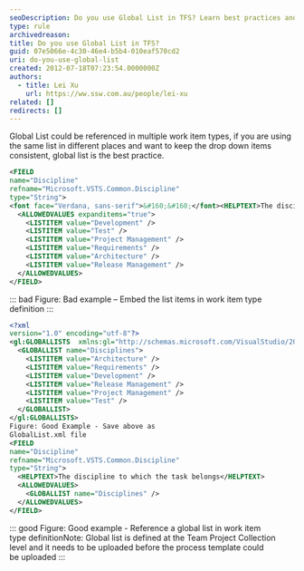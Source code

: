 ```yaml
---
seoDescription: Do you use Global List in TFS? Learn best practices and examples of referencing global lists in work item type definitions.
type: rule
archivedreason:
title: Do you use Global List in TFS?
guid: 07e5066e-4c30-46e4-b5b4-010eaf570cd2
uri: do-you-use-global-list
created: 2012-07-18T07:23:54.0000000Z
authors:
  - title: Lei Xu
    url: https://ww.ssw.com.au/people/lei-xu
related: []
redirects: []
---
```


Global List could be referenced in multiple work item types, if you are using the same list in different places and want to keep the drop down items consistent, global list is the best practice.

<!--endintro-->

```xml
<FIELD
name="Discipline"
refname="Microsoft.VSTS.Common.Discipline"
type="String">
<font face="Verdana, sans-serif">&#160;&#160;</font><HELPTEXT>The discipline to which the task belongs</HELPTEXT>
  <ALLOWEDVALUES expanditems="true">
    <LISTITEM value="Development" />
    <LISTITEM value="Test" />
    <LISTITEM value="Project Management" />
    <LISTITEM value="Requirements" />
    <LISTITEM value="Architecture" />
    <LISTITEM value="Release Management" />
  </ALLOWEDVALUES>
</FIELD>
```

::: bad
Figure: Bad example – Embed the list items in work item type definition
:::

```xml
<?xml
version="1.0" encoding="utf-8"?>
<gl:GLOBALLISTS  xmlns:gl="http://schemas.microsoft.com/VisualStudio/2005/workitemtracking/globallists">
  <GLOBALLIST name="Disciplines">
    <LISTITEM value="Architecture" />
    <LISTITEM value="Requirements" />
    <LISTITEM value="Development" />
    <LISTITEM value="Release Management" />
    <LISTITEM value="Project Management" />
    <LISTITEM value="Test" />
  </GLOBALLIST>
</gl:GLOBALLISTS>
Figure: Good Example - Save above as
GlobalList.xml file 
<FIELD
name="Discipline"
refname="Microsoft.VSTS.Common.Discipline"
type="String">
  <HELPTEXT>The discipline to which the task belongs</HELPTEXT>
  <ALLOWEDVALUES>
    <GLOBALLIST name="Disciplines" />
  </ALLOWEDVALUES>
</FIELD>
```

::: good
Figure: Good example - Reference a global list in work item type definitionNote: Global list is defined at the Team Project Collection level and it needs to be uploaded before the process template could be uploaded
:::
